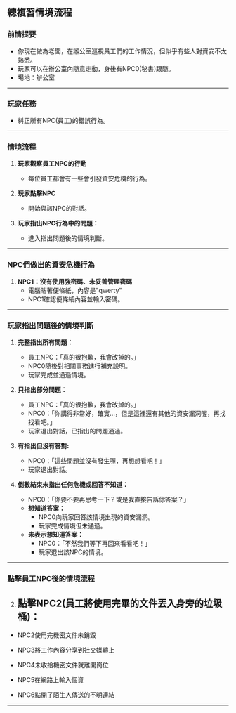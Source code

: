 ## 總複習情境流程

### 前情提要
- 你現在做為老闆，在辦公室巡視員工們的工作情況，但似乎有些人對資安不太熟悉。
- 玩家可以在辦公室內隨意走動，身後有NPC0(秘書)跟隨。
- 場地：辦公室

---

### 玩家任務
- 糾正所有NPC(員工)的錯誤行為。

---

### 情境流程
1. **玩家觀察員工NPC的行動**
    - 每位員工都會有一些會引發資安危機的行為。

2. **玩家點擊NPC**
    - 開始與該NPC的對話。

3. **玩家指出NPC行為中的問題：**
    - 進入指出問題後的情境判斷。

---

### NPC們做出的資安危機行為
1. **NPC1：沒有使用強密碼、未妥善管理密碼**
    - 電腦貼著便條紙，內容是"qwerty"
    - NPC1確認便條紙內容並輸入密碼。

---

### 玩家指出問題後的情境判斷
1. **完整指出所有問題：**
    - 員工NPC：｢真的很抱歉，我會改掉的。｣
    - NPC0隨後對相關事務進行補充說明。
    - 玩家完成並通過情境。

2. **只指出部分問題：**
    - 員工NPC：｢真的很抱歉，我會改掉的。｣
    - NPC0：｢你講得非常好，確實...，但是這裡還有其他的資安漏洞喔，再找找看吧。｣
    - 玩家退出對話，已指出的問題通過。

3. **有指出但沒有答對:**
    - NPC0：｢這些問題並沒有發生喔，再想想看吧！｣
    - 玩家退出對話。

4. **倒數結束未指出任何危機或回答不知道：**
    - NPC0：｢你要不要再思考一下？或是我直接告訴你答案？｣
    - **想知道答案：**
        - NPC0向玩家回答該情境出現的資安漏洞。
        - 玩家完成情境但未通過。
    - **未表示想知道答案：**
        - NPC0：｢不然我們等下再回來看看吧！｣
        - 玩家退出該NPC的情境。

---

### 點擊員工NPC後的情境流程


2. **點擊NPC2(員工將使用完畢的文件丟入身旁的垃圾桶)：**
    - 

- NPC2使用完機密文件未銷毀

- NPC3將工作內容分享到社交媒體上

- NPC4未收拾機密文件就離開崗位

- NPC5在網路上輸入個資

- NPC6點開了陌生人傳送的不明連結

---



